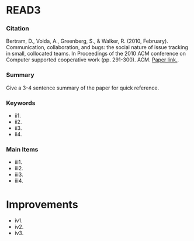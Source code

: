 # READ3

### Citation

Bertram, D., Voida, A., Greenberg, S., & Walker, R. (2010, February). Communication, collaboration, and bugs: the social nature of issue tracking in small, collocated teams. In Proceedings of the 2010 ACM conference on Computer supported cooperative work (pp. 291-300). ACM. [Paper link.](http://dl.acm.org/citation.cfm?id=1718972).

### Summary

Give a 3-4 sentence summary of the paper for quick reference.

### Keywords

* ii1.
* ii2.
* ii3.
* ii4.

### Main Items

* iii1.
* iii2.
* iii3.
* iii4.

# Improvements

* iv1.
* iv2.
* iv3.
